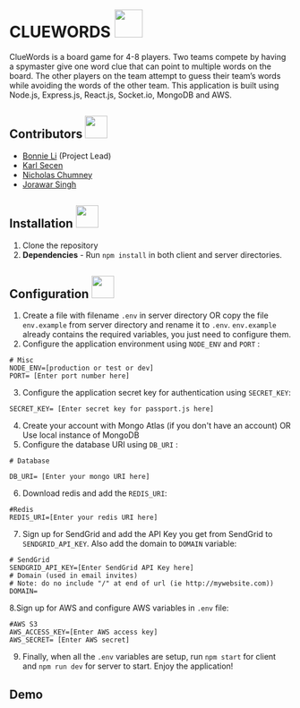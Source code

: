 # CLUEWORDS <img src="https://www.pikpng.com/pngl/m/5-50331_games-icon-circle-png-png-download-video-game.png" width="50">

ClueWords is a board game for 4-8 players. Two teams compete by having a spymaster give one word clue that can point to multiple words on the board. The other players on the team attempt to guess their team’s words while avoiding the words of the other team.
This application is built using Node.js, Express.js, React.js, Socket.io, MongoDB and AWS. 

## Contributors <img src="https://cdn0.iconfinder.com/data/icons/occupation-002/64/programmer-programming-occupation-avatar-512.png" width="40">
- [Bonnie Li](https://github.com/bonnieli) (Project Lead)
- [Karl Secen](https://github.com/karlkristopher)
- [Nicholas Chumney](https://github.com/chumnend)
- [Jorawar Singh](https://github.com/jorawarSinghNijjar)

## Installation <img src="https://img.icons8.com/color/452/npm.png" width="40">

1. Clone the repository
2. **Dependencies** - Run `npm install` in both client and server directories.

## Configuration <img src="https://www.clipartmax.com/png/middle/339-3394813_setting-clipart-control-system-system-configuration-icon.png" width="40">

1. Create a file with filename `.env` in server directory OR copy the file `env.example` from server directory and rename it to `.env`. `env.example` already contains the required variables, you just need to configure them.
2. Configure the application environment using `NODE_ENV` and `PORT` :

```
# Misc
NODE_ENV=[production or test or dev]
PORT= [Enter port number here]

```
3. Configure the application secret key for authentication using `SECRET_KEY`:

```
SECRET_KEY= [Enter secret key for passport.js here]
```

4. Create your account with Mongo Atlas (if you don't have an account) OR Use local instance of MongoDB
5. Configure the database URI using `DB_URI` :

```
# Database

DB_URI= [Enter your mongo URI here]

```
6. Download redis and add the `REDIS_URI`:

```
#Redis
REDIS_URI=[Enter your redis URI here]
```

7. Sign up for SendGrid and add the API Key you get from SendGrid to `SENDGRID_API_KEY`. Also add the domain to `DOMAIN` variable:
```
# SendGrid
SENDGRID_API_KEY=[Enter SendGrid API Key here]
# Domain (used in email invites)
# Note: do no include "/" at end of url (ie http://mywebsite.com))
DOMAIN= 
```
8.Sign up for AWS and configure AWS variables in `.env` file:
```
#AWS S3
AWS_ACCESS_KEY=[Enter AWS access key]
AWS_SECRET= [Enter AWS secret]
```

9. Finally, when all the `.env` variables are setup, run `npm start` for client and `npm run dev` for server to start. Enjoy the application!

## Demo

